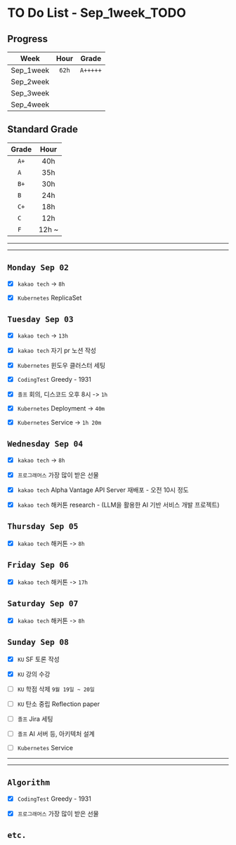 # TO Do List - Sep_1week_TODO

## Progress
| Week | Hour | Grade |
|:---:|:---:|:---:|
|Sep_1week|`62h`|`A+++++`|
|Sep_2week|||
|Sep_3week|||
|Sep_4week|||

## Standard Grade
| Grade | Hour |
|:---:|:---:|
|`A+`|40h|
|`A `|35h|
|`B+`|30h|
|`B `|24h|
|`C+`|18h|
|`C `|12h|
|`F `|12h ~|


---
---

## `Monday Sep 02`
- [x] `kakao tech` -> `8h`
- [x] `Kubernetes` ReplicaSet


## `Tuesday Sep 03`
- [x] `kakao tech` -> `13h`
- [x] `kakao tech` 자기 pr 노션 작성
- [x] `Kubernetes` 윈도우 클러스터 세팅
- [x] `CodingTest` Greedy - 1931
- [x] `졸프` 회의, 디스코드 오후 8시 -> `1h`
- [x] `Kubernetes` Deployment -> `40m`
- [x] `Kubernetes` Service -> `1h 20m`



## `Wednesday Sep 04` 
- [x] `kakao tech` -> `8h`
- [x] `프로그래머스`  가장 많이 받은 선물
- [x] `kakao tech` Alpha Vantage API Server 재배포 - 오전 10시 정도
- [x] `kakao tech` 해커톤 research - (LLM을 활용한 AI 기반 서비스 개발 프로젝트)


## `Thursday Sep 05`
- [x] `kakao tech` 해커톤 -> `8h`


## `Friday Sep 06` 
- [x] `kakao tech` 해커톤 -> `17h`


## `Saturday Sep 07` 
- [x] `kakao tech` 해커톤 -> `8h`


## `Sunday Sep 08` 
- [x] `KU` SF 토론 작성
- [x] `KU` 강의 수강
- [ ] `KU` 학점 삭제 `9월 19일 ~ 20일`
- [ ] `KU` 탄소 중립 Reflection paper
- [ ] `졸프` Jira 세팅
- [ ] `졸프` AI 서버 등, 아키텍처 설계
- [ ] `Kubernetes` Service



---
---
## `Algorithm`
- [x] `CodingTest` Greedy - 1931
- [x] `프로그래머스`  가장 많이 받은 선물


## `etc.`



<!-- ### 알고리즘 유형
1. 정렬
2. 그래프 탐색 BFS, DFS
3. DP
4. 자료구조 -> 우선순위 큐 마스터
5. 문자열 알고리즘 ?? 아니면 투 포인터 정도

> 요구사항 정리하기, 테스트케이스 짜보기(소수 테스트케이스가 유리, 11되면 거의 다 됨) -->



<!-- ## `Spring` -> `h m` -->


<br><br>

<!-- > `개인공부` : `6h 30m` -> `25h 36m` -> `22h 19m` -> -->

<br><br>

<!-- 
## `Java`
## `OPIc`
## `토익` 
-->





